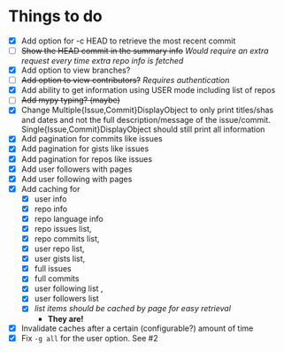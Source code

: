 # Things to do
- [x] Add option for -c HEAD to retrieve the most recent commit
- [ ] ~~Show the HEAD commit in the summary info~~ *Would require an extra request every time extra repo info is fetched*
- [x] Add option to view branches?
- [ ] ~~Add option to view contributors?~~ *Requires authentication*
- [x] Add ability to get information using USER mode including list of repos
- [ ] ~~Add mypy typing? (maybe)~~
- [x] Change Multiple{Issue,Commit}DisplayObject to only print titles/shas and dates and not the full description/message of the issue/commit. Single{Issue,Commit}DisplayObject should still print all information
- [x] Add pagination for commits like issues
- [x] Add pagination for gists like issues
- [x] Add pagination for repos like issues
- [x] Add user followers with pages
- [x] Add user following with pages
- [x] Add caching for
  - [x]  user info
  - [x]  repo info
  - [x]  repo language info
  - [x]  repo issues list,
  - [x]  repo commits list,
  - [x]  user repo list,
  - [x]  user gists list,
  - [x]  full issues
  - [x]  full commits
  - [x]  user following list ,
  - [x]  user followers list
  - [x] *list items should be cached by page for easy retrieval*
    - **They are!**
- [x]  Invalidate caches after a certain (configurable?) amount of time
- [x]  Fix `-g all` for the user option. See #2
